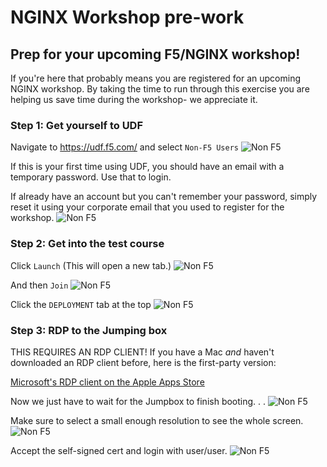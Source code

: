 # NGINX Workshop pre-work
## Prep for your upcoming F5/NGINX workshop! 

If you're here that probably means you are registered for an upcoming NGINX workshop. By taking the time to run through this exercise you are helping us save time during the workshop- we appreciate it.

### Step 1: Get yourself to UDF
Navigate to https://udf.f5.com/ and select ```Non-F5 Users```
![Non F5](images/udfloginnonf5.png "clever alt text")

If this is your first time using UDF, you should have an email with a temporary password. Use that to login. 

If already have an account but you can't remember your password, simply reset it using your corporate email that you used to register for the workshop.
![Non F5](images/udfloginreset.png "happens to the best of us")

### Step 2: Get into the test course
Click ```Launch``` (This will open a new tab.)
![Non F5](images/courselist.png "click launch")

And then ```Join```
![Non F5](images/joinbutton.png "'Yes I'm sure'")

Click the ```DEPLOYMENT``` tab at the top
![Non F5](images/almostthere.png "I'm up here")

### Step 3: RDP to the Jumping box
THIS REQUIRES AN RDP CLIENT! If you have a Mac *and* haven't downloaded an RDP client before, here is the first-party version:

[Microsoft's RDP client on the Apple Apps Store](https://apps.apple.com/us/app/microsoft-remote-desktop/id1295203466?mt=12)

Now we just have to wait for the Jumpbox to finish booting. . .
![Non F5](images/waitforboot.png "loading. . .")

Make sure to select a small enough resolution to see the whole screen.
![Non F5](images/launchrdp.png "almost there")

Accept the self-signed cert and login with user/user.
![Non F5](images/useruser.png "rogerroger")